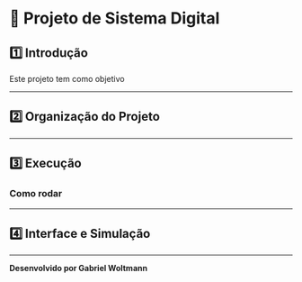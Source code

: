 # 🚀 Projeto de Sistema Digital

## 1️⃣ Introdução

Este projeto tem como objetivo

---

## 2️⃣ Organização do Projeto

---

## 3️⃣ Execução

### Como rodar

---

## 4️⃣ Interface e Simulação

---

**Desenvolvido por Gabriel Woltmann**  
